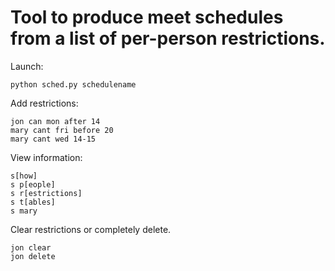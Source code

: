 # Tool to produce meet schedules from a list of per-person restrictions.

Launch:

```
python sched.py schedulename
```

Add restrictions:

```
jon can mon after 14
mary cant fri before 20
mary cant wed 14-15
```

View information:

```
s[how] 
s p[eople]
s r[estrictions]
s t[ables]
s mary
```

Clear restrictions or completely delete.

```
jon clear
jon delete
```
